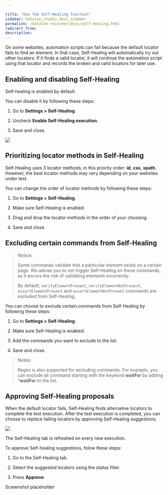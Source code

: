 ```yaml
---

title: "Use the Self-Healing function"
sidebar: katalon_studio_docs_sidebar
permalink: /katalon-recorder/docs/self-healing.html
redirect_from:
description:
---
```

On some websites, automation scripts can fail because the default locator fails to find an element. In that case, Self-Healing will automatically try out other locators. If it finds a valid locator, it will continue the automation script using that locator and records the broken and valid locators for later use.

## Enabling and disabling Self-Healing

Self-healing is enabled by default.

You can disable it by following these steps:

1. Go to **Settings > Self-Healing**.

2. Uncheck **Enable Self-Healing execution**.

3. Save and close.

![](https://raw.githubusercontent.com/katalon-studio/docs-images/master/katalon-recorder/docs/jtbd/execute-scenarios/self-healing/kr-self-healing-setting.png)

## Prioritizing locator methods in Self-Healing

Self-Healing uses 3 locator methods, in this priority order: **id**, **css**, **xpath**. However, the best locator methods may vary depending on your websites under test.

You can change the order of locator methods by following these steps:

1. Go to **Settings > Self-Healing**.

2. Make sure Self-Healing is enabled.

3. Drag and drop the locator methods in the order of your choosing.

4. Save and close.

## Excluding certain commands from Self-Healing

>Notice:
>
>Some commands validate that a particular element exists on a certain page. We advise you to not trigger Self-Healing on these commands, as it encurs the risk of validating elements incorrectly.
>
>By default, `verifyElementPresent`, `verifyElementNotPresent`, `assertElementPresent` and `assertElementNotPresent` commands are excluded from Self-Healing.

You can choose to exclude certain commands from Self-Healing by following these steps:

1. Go to **Settings > Self-Healing**.

2. Make sure Self-Healing is enabled.

3. Add the commands you want to exclude to the list.

4. Save and close.

>Notes:
>
>Regex is also supported for excluding commands. For example, you can exclude all command starting with the keyword **waitFor** by adding **^waitFor** to the list.

## Approving Self-Healing proposals

When the default locator fails, Self-Healing finds alternative locators to complete the test execution. After the test execution is completed, you can choose to replace failing locators by approving Self-Healing suggestions.

![](https://raw.githubusercontent.com/katalon-studio/docs-images/master/katalon-recorder/docs/jtbd/execute-scenarios/self-healing/kr-self-healing-approval-process.png)

The Self-Healing tab is refreshed on every new execution.

To approve Self-healing suggestions, folow these steps:

1. Go to the Self-Healing tab.

2. Select the suggested locators using the status filter.

3. Press **Approve**.

Screenshot placeholder
